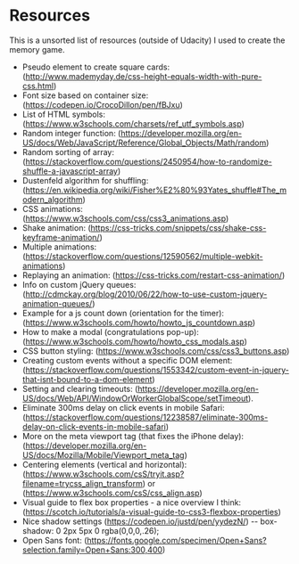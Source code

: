 Resources
=========

This is a unsorted list of resources (outside of Udacity) I used to create the memory game.

* Pseudo element to create square cards: (http://www.mademyday.de/css-height-equals-width-with-pure-css.html)
* Font size based on container size: (https://codepen.io/CrocoDillon/pen/fBJxu)
* List of HTML symbols: (https://www.w3schools.com/charsets/ref_utf_symbols.asp)
* Random integer function: (https://developer.mozilla.org/en-US/docs/Web/JavaScript/Reference/Global_Objects/Math/random)
* Random sorting of array: (https://stackoverflow.com/questions/2450954/how-to-randomize-shuffle-a-javascript-array)
* Dustenfeld algorithm for shuffling: (https://en.wikipedia.org/wiki/Fisher%E2%80%93Yates_shuffle#The_modern_algorithm)
* CSS animations: (https://www.w3schools.com/css/css3_animations.asp)
* Shake animation: (https://css-tricks.com/snippets/css/shake-css-keyframe-animation/)
* Multiple animations: (https://stackoverflow.com/questions/12590562/multiple-webkit-animations)
* Replaying an animation: (https://css-tricks.com/restart-css-animation/)
* Info on custom jQuery queues: (http://cdmckay.org/blog/2010/06/22/how-to-use-custom-jquery-animation-queues/)
* Example for a js count down (orientation for the timer):  (https://www.w3schools.com/howto/howto_js_countdown.asp)
* How to make a modal (congratulations pop-up): (https://www.w3schools.com/howto/howto_css_modals.asp)
* CSS button styling: (https://www.w3schools.com/css/css3_buttons.asp)
* Creating custom events without a specific DOM element: (https://stackoverflow.com/questions/1553342/custom-event-in-jquery-that-isnt-bound-to-a-dom-element)
* Setting and clearing timeouts: (https://developer.mozilla.org/en-US/docs/Web/API/WindowOrWorkerGlobalScope/setTimeout).
* Eliminate 300ms delay on click events in mobile Safari: (https://stackoverflow.com/questions/12238587/eliminate-300ms-delay-on-click-events-in-mobile-safari)
* More on the meta viewport tag (that fixes the iPhone delay): (https://developer.mozilla.org/en-US/docs/Mozilla/Mobile/Viewport_meta_tag)
* Centering elements (vertical and horizontal): (https://www.w3schools.com/csS/tryit.asp?filename=trycss_align_transform) or (https://www.w3schools.com/csS/css_align.asp)
* Visual guide to flex box properties - a nice overview I think: (https://scotch.io/tutorials/a-visual-guide-to-css3-flexbox-properties)
* Nice shadow settings (https://codepen.io/justd/pen/yydezN/) --    box-shadow: 0 2px 5px 0 rgba(0,0,0,.26);
* Open Sans font: (https://fonts.google.com/specimen/Open+Sans?selection.family=Open+Sans:300,400)